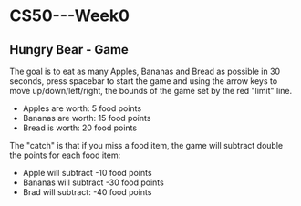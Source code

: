 # CS50---Week0

## Hungry Bear - Game

The goal is to eat as many Apples, Bananas and Bread as possible in 30 seconds, press spacebar to start the game and using the arrow keys to move up/down/left/right, the bounds of the game set by the red "limit" line. 

- Apples are worth: 5 food points<br>
- Bananas are worth: 15 food points<br>
- Bread is worth: 20 food points<br>

The "catch" is that if you miss a food item, the game will subtract double the points for each food item:

- Apple will subtract -10 food points<br>
- Bananas will subtract -30 food points<br>
- Brad will subtract: -40 food points<br>

